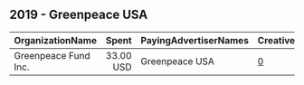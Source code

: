 ## 2019 - Greenpeace USA 
|OrganizationName|Spent|PayingAdvertiserNames|CreativeUrls|Impressions|Genders|AgeBrackets|CountryCodes|BillingAddresses|CandidateBallotInformation|
|:---|---:|:---|:---|---:|:---|:---|:---|:---|:---|
|Greenpeace Fund  Inc.|33.00 USD|Greenpeace USA|[0](https://www.snap.com/political-ads/asset/41b06195f554e9876337543da65e655a875769e417e50077b4ac69925e6ce0ac?mediaType=mp4)|19,923|||united states|US||
